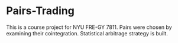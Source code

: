 # Pairs-Trading
This is a course project for NYU FRE-GY 7811. Pairs were chosen by examining their cointegration. Statistical arbitrage strategy is built.
